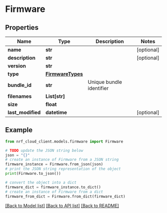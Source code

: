 # Firmware


## Properties

Name | Type | Description | Notes
------------ | ------------- | ------------- | -------------
**name** | **str** |  | [optional] 
**description** | **str** |  | [optional] 
**version** | **str** |  | 
**type** | [**FirmwareTypes**](FirmwareTypes.md) |  | 
**bundle_id** | **str** | Unique bundle identifier | 
**filenames** | **List[str]** |  | 
**size** | **float** |  | 
**last_modified** | **datetime** |  | [optional] 

## Example

```python
from nrf_cloud_client.models.firmware import Firmware

# TODO update the JSON string below
json = "{}"
# create an instance of Firmware from a JSON string
firmware_instance = Firmware.from_json(json)
# print the JSON string representation of the object
print(Firmware.to_json())

# convert the object into a dict
firmware_dict = firmware_instance.to_dict()
# create an instance of Firmware from a dict
firmware_from_dict = Firmware.from_dict(firmware_dict)
```
[[Back to Model list]](../README.md#documentation-for-models) [[Back to API list]](../README.md#documentation-for-api-endpoints) [[Back to README]](../README.md)


